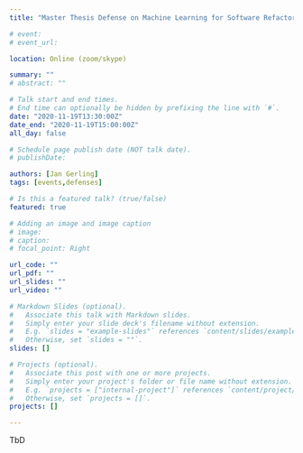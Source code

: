 ```yaml
---
title: "Master Thesis Defense on Machine Learning for Software Refactoring: a large-scale empirical study"

# event: 
# event_url: 

location: Online (zoom/skype)

summary: ""
# abstract: ""

# Talk start and end times.
# End time can optionally be hidden by prefixing the line with `#`.
date: "2020-11-19T13:30:00Z"
date_end: "2020-11-19T15:00:00Z"
all_day: false

# Schedule page publish date (NOT talk date).
# publishDate:

authors: [Jan Gerling]
tags: [events,defenses]

# Is this a featured talk? (true/false)
featured: true

# Adding an image and image caption
# image:
# caption: 
# focal_point: Right

url_code: ""
url_pdf: ""
url_slides: ""
url_video: ""

# Markdown Slides (optional).
#   Associate this talk with Markdown slides.
#   Simply enter your slide deck's filename without extension.
#   E.g. `slides = "example-slides"` references `content/slides/example-slides.md`.
#   Otherwise, set `slides = ""`.
slides: []

# Projects (optional).
#   Associate this post with one or more projects.
#   Simply enter your project's folder or file name without extension.
#   E.g. `projects = ["internal-project"]` references `content/project/deep-learning/index.md`.
#   Otherwise, set `projects = []`.
projects: []

---
```



TbD

